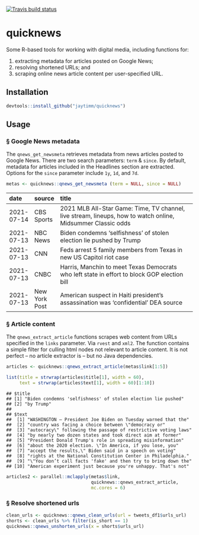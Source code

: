 <!-- badges: start -->

[![Travis build
status](https://travis-ci.com/jaytimm/quicknews.svg?branch=main)](https://travis-ci.com/jaytimm/quicknews)
<!-- badges: end -->

quicknews
=========

Some R-based tools for working with digital media, including functions
for:

1.  extracting metadata for articles posted on Google News;
2.  resolving shortened URLs; and
3.  scraping online news article content per user-specified URL.

Installation
------------

``` r
devtools::install_github("jaytimm/quicknews")
```

Usage
-----

### § Google News metadata

The `qnews_get_newsmeta` retrieves metadata from news articles posted to
Google News. There are two search parameters: `term` & `since`. By
default, metadata for articles included in the Headlines section are
extracted. Options for the `since` parameter include `1y`, `1d`, and
`7d`.

``` r
metas <- quicknews::qnews_get_newsmeta (term = NULL, since = NULL)
```

<table>
<colgroup>
<col style="width: 8%" />
<col style="width: 10%" />
<col style="width: 81%" />
</colgroup>
<thead>
<tr class="header">
<th style="text-align: left;">date</th>
<th style="text-align: left;">source</th>
<th style="text-align: left;">title</th>
</tr>
</thead>
<tbody>
<tr class="odd">
<td style="text-align: left;">2021-07-14</td>
<td style="text-align: left;">CBS Sports</td>
<td style="text-align: left;">2021 MLB All-Star Game: Time, TV channel, live stream, lineups, how to watch online, Midsummer Classic odds</td>
</tr>
<tr class="even">
<td style="text-align: left;">2021-07-13</td>
<td style="text-align: left;">NBC News</td>
<td style="text-align: left;">Biden condemns ‘selfishness’ of stolen election lie pushed by Trump</td>
</tr>
<tr class="odd">
<td style="text-align: left;">2021-07-13</td>
<td style="text-align: left;">CNN</td>
<td style="text-align: left;">Feds arrest 5 family members from Texas in new US Capitol riot case</td>
</tr>
<tr class="even">
<td style="text-align: left;">2021-07-13</td>
<td style="text-align: left;">CNBC</td>
<td style="text-align: left;">Harris, Manchin to meet Texas Democrats who left state in effort to block GOP election bill</td>
</tr>
<tr class="odd">
<td style="text-align: left;">2021-07-13</td>
<td style="text-align: left;">New York Post</td>
<td style="text-align: left;">American suspect in Haiti president’s assassination was ‘confidential’ DEA source</td>
</tr>
</tbody>
</table>

### § Article content

The `qnews_extract_article` functions scrapes web content from URLs
specified in the `links` parameter. Via `rvest` and `xml2`. The function
contains a simple filter for culling html nodes not relevant to article
content. It is not perfect – no article extractor is – but no Java
dependencies.

``` r
articles <- quicknews::qnews_extract_article(metas$link[1:5])

list(title = strwrap(articles$title[1], width = 60), 
     text = strwrap(articles$text[1], width = 60)[1:10])
```

    ## $title
    ## [1] "Biden condemns 'selfishness' of stolen election lie pushed"
    ## [2] "by Trump"                                                  
    ## 
    ## $text
    ##  [1] "WASHINGTON — President Joe Biden on Tuesday warned that the" 
    ##  [2] "country was facing a choice between \"democracy or"          
    ##  [3] "autocracy\" following the passage of restrictive voting laws"
    ##  [4] "by nearly two dozen states and took direct aim at former"    
    ##  [5] "President Donald Trump's role in spreading misinformation"   
    ##  [6] "about the 2020 election. \"In America, if you lose, you"     
    ##  [7] "accept the results,\" Biden said in a speech on voting"      
    ##  [8] "rights at the National Constitution Center in Philadelphia." 
    ##  [9] "\"You don’t call facts 'fake' and then try to bring down the"
    ## [10] "American experiment just because you're unhappy. That's not"

``` r
articles2 <- parallel::mclapply(metas$link,
                                quicknews::qnews_extract_article,
                                mc.cores = 6)
```

### § Resolve shortened urls

``` r
clean_urls <- quicknews::qnews_clean_urls(url = tweets_df1$urls_url)
shorts <- clean_urls %>% filter(is_short == 1)
quicknews::qnews_unshorten_urls(x = shorts$urls_url)
```
